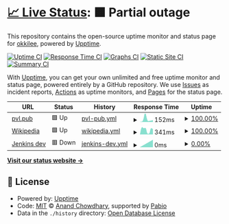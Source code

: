 # [📈 Live Status](https://up.pvl.pub): <!--live status--> **🟧 Partial outage**

This repository contains the open-source uptime monitor and status page for [okkilee](https://up.pvl.pub), powered by [Upptime](https://github.com/upptime/upptime).

[![Uptime CI](https://github.com/okkilee/up/workflows/Uptime%20CI/badge.svg)](https://github.com/okkilee/up/actions?query=workflow%3A%22Uptime+CI%22)
[![Response Time CI](https://github.com/okkilee/up/workflows/Response%20Time%20CI/badge.svg)](https://github.com/okkilee/up/actions?query=workflow%3A%22Response+Time+CI%22)
[![Graphs CI](https://github.com/okkilee/up/workflows/Graphs%20CI/badge.svg)](https://github.com/okkilee/up/actions?query=workflow%3A%22Graphs+CI%22)
[![Static Site CI](https://github.com/okkilee/up/workflows/Static%20Site%20CI/badge.svg)](https://github.com/okkilee/up/actions?query=workflow%3A%22Static+Site+CI%22)
[![Summary CI](https://github.com/okkilee/up/workflows/Summary%20CI/badge.svg)](https://github.com/okkilee/up/actions?query=workflow%3A%22Summary+CI%22)

With [Upptime](https://upptime.js.org), you can get your own unlimited and free uptime monitor and status page, powered entirely by a GitHub repository. We use [Issues](https://github.com/okkilee/up/issues) as incident reports, [Actions](https://github.com/okkilee/up/actions) as uptime monitors, and [Pages](https://up.pvl.pub) for the status page.

<!--start: status pages-->
<!-- This summary is generated by Upptime (https://github.com/upptime/upptime) -->
<!-- Do not edit this manually, your changes will be overwritten -->
<!-- prettier-ignore -->
| URL | Status | History | Response Time | Uptime |
| --- | ------ | ------- | ------------- | ------ |
| <img alt="" src="https://icons.duckduckgo.com/ip3/up.pvl.pub.ico" height="13"> [pvl.pub](https://up.pvl.pub) | 🟩 Up | [pvl-pub.yml](https://github.com/okkilee/up/commits/HEAD/history/pvl-pub.yml) | <details><summary><img alt="Response time graph" src="./graphs/pvl-pub/response-time-week.png" height="20"> 152ms</summary><br><a href="https://up.pvl.pub/history/pvl-pub"><img alt="Response time 152" src="https://img.shields.io/endpoint?url=https%3A%2F%2Fraw.githubusercontent.com%2Fokkilee%2Fup%2FHEAD%2Fapi%2Fpvl-pub%2Fresponse-time.json"></a><br><a href="https://up.pvl.pub/history/pvl-pub"><img alt="24-hour response time 152" src="https://img.shields.io/endpoint?url=https%3A%2F%2Fraw.githubusercontent.com%2Fokkilee%2Fup%2FHEAD%2Fapi%2Fpvl-pub%2Fresponse-time-day.json"></a><br><a href="https://up.pvl.pub/history/pvl-pub"><img alt="7-day response time 152" src="https://img.shields.io/endpoint?url=https%3A%2F%2Fraw.githubusercontent.com%2Fokkilee%2Fup%2FHEAD%2Fapi%2Fpvl-pub%2Fresponse-time-week.json"></a><br><a href="https://up.pvl.pub/history/pvl-pub"><img alt="30-day response time 152" src="https://img.shields.io/endpoint?url=https%3A%2F%2Fraw.githubusercontent.com%2Fokkilee%2Fup%2FHEAD%2Fapi%2Fpvl-pub%2Fresponse-time-month.json"></a><br><a href="https://up.pvl.pub/history/pvl-pub"><img alt="1-year response time 152" src="https://img.shields.io/endpoint?url=https%3A%2F%2Fraw.githubusercontent.com%2Fokkilee%2Fup%2FHEAD%2Fapi%2Fpvl-pub%2Fresponse-time-year.json"></a></details> | <details><summary><a href="https://up.pvl.pub/history/pvl-pub">100.00%</a></summary><a href="https://up.pvl.pub/history/pvl-pub"><img alt="All-time uptime 100.00%" src="https://img.shields.io/endpoint?url=https%3A%2F%2Fraw.githubusercontent.com%2Fokkilee%2Fup%2FHEAD%2Fapi%2Fpvl-pub%2Fuptime.json"></a><br><a href="https://up.pvl.pub/history/pvl-pub"><img alt="24-hour uptime 100.00%" src="https://img.shields.io/endpoint?url=https%3A%2F%2Fraw.githubusercontent.com%2Fokkilee%2Fup%2FHEAD%2Fapi%2Fpvl-pub%2Fuptime-day.json"></a><br><a href="https://up.pvl.pub/history/pvl-pub"><img alt="7-day uptime 100.00%" src="https://img.shields.io/endpoint?url=https%3A%2F%2Fraw.githubusercontent.com%2Fokkilee%2Fup%2FHEAD%2Fapi%2Fpvl-pub%2Fuptime-week.json"></a><br><a href="https://up.pvl.pub/history/pvl-pub"><img alt="30-day uptime 100.00%" src="https://img.shields.io/endpoint?url=https%3A%2F%2Fraw.githubusercontent.com%2Fokkilee%2Fup%2FHEAD%2Fapi%2Fpvl-pub%2Fuptime-month.json"></a><br><a href="https://up.pvl.pub/history/pvl-pub"><img alt="1-year uptime 100.00%" src="https://img.shields.io/endpoint?url=https%3A%2F%2Fraw.githubusercontent.com%2Fokkilee%2Fup%2FHEAD%2Fapi%2Fpvl-pub%2Fuptime-year.json"></a></details>
| <img alt="" src="https://icons.duckduckgo.com/ip3/en.wikipedia.org.ico" height="13"> [Wikipedia](https://en.wikipedia.org) | 🟩 Up | [wikipedia.yml](https://github.com/okkilee/up/commits/HEAD/history/wikipedia.yml) | <details><summary><img alt="Response time graph" src="./graphs/wikipedia/response-time-week.png" height="20"> 341ms</summary><br><a href="https://up.pvl.pub/history/wikipedia"><img alt="Response time 341" src="https://img.shields.io/endpoint?url=https%3A%2F%2Fraw.githubusercontent.com%2Fokkilee%2Fup%2FHEAD%2Fapi%2Fwikipedia%2Fresponse-time.json"></a><br><a href="https://up.pvl.pub/history/wikipedia"><img alt="24-hour response time 341" src="https://img.shields.io/endpoint?url=https%3A%2F%2Fraw.githubusercontent.com%2Fokkilee%2Fup%2FHEAD%2Fapi%2Fwikipedia%2Fresponse-time-day.json"></a><br><a href="https://up.pvl.pub/history/wikipedia"><img alt="7-day response time 341" src="https://img.shields.io/endpoint?url=https%3A%2F%2Fraw.githubusercontent.com%2Fokkilee%2Fup%2FHEAD%2Fapi%2Fwikipedia%2Fresponse-time-week.json"></a><br><a href="https://up.pvl.pub/history/wikipedia"><img alt="30-day response time 341" src="https://img.shields.io/endpoint?url=https%3A%2F%2Fraw.githubusercontent.com%2Fokkilee%2Fup%2FHEAD%2Fapi%2Fwikipedia%2Fresponse-time-month.json"></a><br><a href="https://up.pvl.pub/history/wikipedia"><img alt="1-year response time 341" src="https://img.shields.io/endpoint?url=https%3A%2F%2Fraw.githubusercontent.com%2Fokkilee%2Fup%2FHEAD%2Fapi%2Fwikipedia%2Fresponse-time-year.json"></a></details> | <details><summary><a href="https://up.pvl.pub/history/wikipedia">100.00%</a></summary><a href="https://up.pvl.pub/history/wikipedia"><img alt="All-time uptime 100.00%" src="https://img.shields.io/endpoint?url=https%3A%2F%2Fraw.githubusercontent.com%2Fokkilee%2Fup%2FHEAD%2Fapi%2Fwikipedia%2Fuptime.json"></a><br><a href="https://up.pvl.pub/history/wikipedia"><img alt="24-hour uptime 100.00%" src="https://img.shields.io/endpoint?url=https%3A%2F%2Fraw.githubusercontent.com%2Fokkilee%2Fup%2FHEAD%2Fapi%2Fwikipedia%2Fuptime-day.json"></a><br><a href="https://up.pvl.pub/history/wikipedia"><img alt="7-day uptime 100.00%" src="https://img.shields.io/endpoint?url=https%3A%2F%2Fraw.githubusercontent.com%2Fokkilee%2Fup%2FHEAD%2Fapi%2Fwikipedia%2Fuptime-week.json"></a><br><a href="https://up.pvl.pub/history/wikipedia"><img alt="30-day uptime 100.00%" src="https://img.shields.io/endpoint?url=https%3A%2F%2Fraw.githubusercontent.com%2Fokkilee%2Fup%2FHEAD%2Fapi%2Fwikipedia%2Fuptime-month.json"></a><br><a href="https://up.pvl.pub/history/wikipedia"><img alt="1-year uptime 100.00%" src="https://img.shields.io/endpoint?url=https%3A%2F%2Fraw.githubusercontent.com%2Fokkilee%2Fup%2FHEAD%2Fapi%2Fwikipedia%2Fuptime-year.json"></a></details>
| <img alt="" src="https://icons.duckduckgo.com/ip3/jenkins.deb-51.aws.agilent.com.ico" height="13"> [Jenkins dev](https://jenkins.deb-51.aws.agilent.com/login) | 🟥 Down | [jenkins-dev.yml](https://github.com/okkilee/up/commits/HEAD/history/jenkins-dev.yml) | <details><summary><img alt="Response time graph" src="./graphs/jenkins-dev/response-time-week.png" height="20"> 0ms</summary><br><a href="https://up.pvl.pub/history/jenkins-dev"><img alt="Response time 0" src="https://img.shields.io/endpoint?url=https%3A%2F%2Fraw.githubusercontent.com%2Fokkilee%2Fup%2FHEAD%2Fapi%2Fjenkins-dev%2Fresponse-time.json"></a><br><a href="https://up.pvl.pub/history/jenkins-dev"><img alt="24-hour response time 0" src="https://img.shields.io/endpoint?url=https%3A%2F%2Fraw.githubusercontent.com%2Fokkilee%2Fup%2FHEAD%2Fapi%2Fjenkins-dev%2Fresponse-time-day.json"></a><br><a href="https://up.pvl.pub/history/jenkins-dev"><img alt="7-day response time 0" src="https://img.shields.io/endpoint?url=https%3A%2F%2Fraw.githubusercontent.com%2Fokkilee%2Fup%2FHEAD%2Fapi%2Fjenkins-dev%2Fresponse-time-week.json"></a><br><a href="https://up.pvl.pub/history/jenkins-dev"><img alt="30-day response time 0" src="https://img.shields.io/endpoint?url=https%3A%2F%2Fraw.githubusercontent.com%2Fokkilee%2Fup%2FHEAD%2Fapi%2Fjenkins-dev%2Fresponse-time-month.json"></a><br><a href="https://up.pvl.pub/history/jenkins-dev"><img alt="1-year response time 0" src="https://img.shields.io/endpoint?url=https%3A%2F%2Fraw.githubusercontent.com%2Fokkilee%2Fup%2FHEAD%2Fapi%2Fjenkins-dev%2Fresponse-time-year.json"></a></details> | <details><summary><a href="https://up.pvl.pub/history/jenkins-dev">0.00%</a></summary><a href="https://up.pvl.pub/history/jenkins-dev"><img alt="All-time uptime 0.00%" src="https://img.shields.io/endpoint?url=https%3A%2F%2Fraw.githubusercontent.com%2Fokkilee%2Fup%2FHEAD%2Fapi%2Fjenkins-dev%2Fuptime.json"></a><br><a href="https://up.pvl.pub/history/jenkins-dev"><img alt="24-hour uptime 0.00%" src="https://img.shields.io/endpoint?url=https%3A%2F%2Fraw.githubusercontent.com%2Fokkilee%2Fup%2FHEAD%2Fapi%2Fjenkins-dev%2Fuptime-day.json"></a><br><a href="https://up.pvl.pub/history/jenkins-dev"><img alt="7-day uptime 0.00%" src="https://img.shields.io/endpoint?url=https%3A%2F%2Fraw.githubusercontent.com%2Fokkilee%2Fup%2FHEAD%2Fapi%2Fjenkins-dev%2Fuptime-week.json"></a><br><a href="https://up.pvl.pub/history/jenkins-dev"><img alt="30-day uptime 0.00%" src="https://img.shields.io/endpoint?url=https%3A%2F%2Fraw.githubusercontent.com%2Fokkilee%2Fup%2FHEAD%2Fapi%2Fjenkins-dev%2Fuptime-month.json"></a><br><a href="https://up.pvl.pub/history/jenkins-dev"><img alt="1-year uptime 0.00%" src="https://img.shields.io/endpoint?url=https%3A%2F%2Fraw.githubusercontent.com%2Fokkilee%2Fup%2FHEAD%2Fapi%2Fjenkins-dev%2Fuptime-year.json"></a></details>

<!--end: status pages-->

[**Visit our status website →**](https://up.pvl.pub)

## 📄 License

- Powered by: [Upptime](https://github.com/upptime/upptime)
- Code: [MIT](./LICENSE) © [Anand Chowdhary](https://anandchowdhary.com), supported by [Pabio](https://pabio.com)
- Data in the `./history` directory: [Open Database License](https://opendatacommons.org/licenses/odbl/1-0/)
